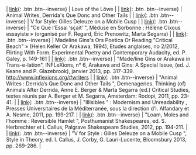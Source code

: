 | [link](http://www.academia.edu/11287742/Love_of_the_L%C3%B6we){: .btn .btn--inverse} | Love of the Löwe |
| [link](http://www.academia.edu/11287625/Animal_Writes_Derridas_Que_Donc_and_Other_Tails){: .btn .btn--inverse} | Animal Writes, Derrida's Que Donc and Other Tails |
| [link](http://www.academia.edu/11267994/V_for_Style_Gilles_Deleuze_on_a_Mobile_Cusp){: .btn .btn--inverse} | V for Style: Gilles Deleuze on a Mobile Cusp |
| [link](http://www.academia.edu/2950657/_Ce_Que_l_Essai_s%C3%A7ait_M%C3%A9duse_en_Sorbonne_H%C3%A9l%C3%A8ne_Cixous_essayiste_organis%C3%A9_par_F._Regard_Eric_Prenowitz_Marta_Segarra_){: .btn .btn--inverse} | "Ce Que l’Essai ‘sçait’ ", Méduse en Sorbonne : Hélène Cixous essayiste » (organisé par F. Regard, Eric Prenowitz, Marta Segarra)  |
| [link](http://www.academia.edu/2950643/Madeline_Ginss_Ors_Poetica_Or_Reading_Critical_Beach_Helen_Keller_Or_Arakawa_1994_Etudes_anglaises_no_2_2012_Flirting_With_Form._Experimental_Poetry_and_Contemporary_Audacity_ed._P._Galey_p._149-161){: .btn .btn--inverse} | Madeline Gins's Ors Poetica Or Reading "Critical Beach" » (Helen Keller Or Arakawa, 1994), Etudes anglaises, no 2/2012, Flirting With Form. Experimental Poetry and Contemporary Audacity, ed. P. Galey, p. 149-161 |
| [link](http://www.academia.edu/2950632/_Made_line_Gins_or_Arakawa_in_Trans-e-lation_INFLeXions_n_6_Arakawa_and_Gins_A_Special_Issue_ed._J._Keane_and_P._Glazebrook_janvier_2013_pp._317-339._http_www.inflexions.org_writers){: .btn .btn--inverse} | "Made/line Gins or Arakawa in Trans-e-lation", INFLeXions, n° 6, Arakawa and Gins: A Special Issue,  (ed. J. Keane and P. Glazebrook), janvier 2013, pp. 317-339. http://www.inflexions.org/#writers |
| [link](http://www.academia.edu/2950598/_Animal_Writes_Derrida_s_Que_Donc_and_Other_Tails_Demenageries._Thinking_of_Animals_After_Derrida_Anne_E._Berger_and_Marta_Segarra_ed._Critical_Studies_textes_r%C3%A9unis_par_A._Berger_et_M._Segarra_Amsterdam_Rodopi_2011_pp._23-41){: .btn .btn--inverse} | "Animal Writes : Derrida’s Que Donc and Other Tails ", Demenageries. Thinking (of) Animals After Derrida, Anne E. Berger & Marta Segarra (ed.) Critical Studies, textes réunis par A. Berger et M. Segarra, Amsterdam: Rodopi, 2011, pp. 23-41. |
| [link](http://www.academia.edu/2950571/_IllIsibles_Modernism_and_Unreadability_Presses_Universitaires_de_la_M%C3%A9diterran%C3%A9e_sous_la_direction_d_I._Alfandary_et_A._Nesme_2011_pp._199-217){: .btn .btn--inverse} | "IllIsibles " : Modernism and Unreadability , Presses Universitaires de la Méditerranée, sous la direction d’I. Alfandary et A. Nesme, 2011, pp. 199-217. |
| [link](http://www.academia.edu/2950563/_Loam_Moles_and_l_homme_Reversible_Hamlet_Posthumanist_Shakespeares_ed._S._Herbrechter_et_I._Callus_Palgrave_Shakespeare_Studies_2012_pp._194-211){: .btn .btn--inverse} | "Loam, Moles and l’homme : Reversible Hamlet ", Posthumanist Shakespeares, ed. S. Herbrechter et I. Callus, Palgrave Shakespeare Studies, 2012, pp. 194-211. |
| [link](http://www.academia.edu/2950552/_V_for_Style_Gilles_Deleuze_on_a_Mobile_Cusp_Style_in_Theory_ed._I._Callus_J._Corby_G._Lauri-Lucente_Bloomsbury_2013_pp._269-286){: .btn .btn--inverse} | "V for Style : Gilles Deleuze on a Mobile Cusp ", Style in Theory, ed. I. Callus, J. Corby, G. Lauri-Lucente, Bloomsbury 2013, pp. 269-286. |
